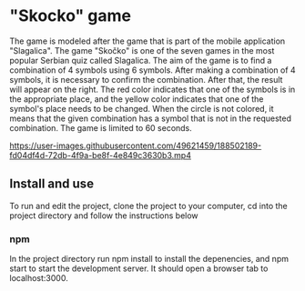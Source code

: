 # "Skocko" game

The game is modeled after the game that is part of the mobile application "Slagalica". The game "Skočko" is one of the seven games in the most popular Serbian quiz called Slagalica. The aim of the game is to find a combination of 4 symbols using 6 symbols. After making a combination of 4 symbols, it is necessary to confirm the combination. After that, the result will appear on the right. The red color indicates that one of the symbols is in the appropriate place, and the yellow color indicates that one of the symbol's place needs to be changed. When the circle is not colored, it means that the given combination has a symbol that is not in the requested combination. The game is limited to 60 seconds.


https://user-images.githubusercontent.com/49621459/188502189-fd04df4d-72db-4f9a-be8f-4e849c3630b3.mp4


## Install and use
To run and edit the project, clone the project to your computer, cd into the project directory and follow the instructions below

### npm

In the project directory run npm install to install the depenencies, and npm start to start the development server. It should open a browser tab to localhost:3000.
